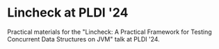 # Lincheck at PLDI '24

Practical materials for the "Lincheck: A Practical Framework for Testing Concurrent Data Structures on JVM" 
talk at PLDI '24.
